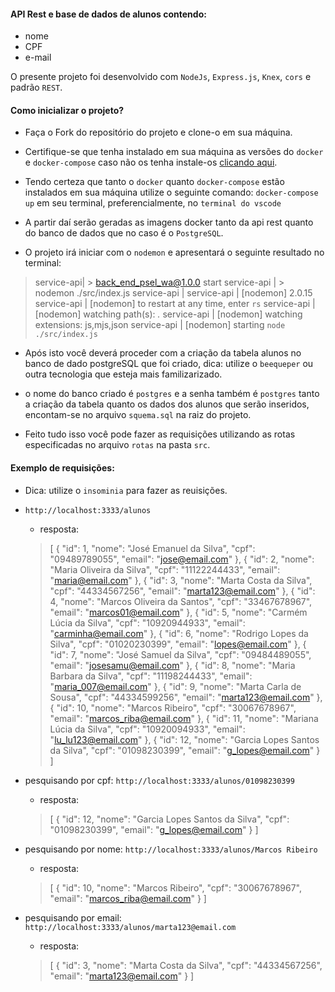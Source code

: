 #### API Rest e base de dados de alunos contendo: 
- nome 
- CPF
- e-mail

O presente projeto foi desenvolvido com `NodeJs`, `Express.js`, `Knex`, `cors` e padrão `REST`.

#### Como inicializar o projeto?

- Faça o Fork do repositório do projeto e clone-o em sua máquina.

- Certifique-se que tenha instalado em sua máquina as versões do `docker` e `docker-compose` caso não os tenha instale-os [clicando aqui](https://docs.docker.com/desktop/windows/install/).
- Tendo certeza que tanto o `docker` quanto `docker-compose` estão instalados em sua máquina utilize o seguinte comando: `docker-compose up` em seu terminal, preferencialmente, no `terminal do vscode`

- A partir daí serão geradas as imagens docker tanto da api rest quanto do banco de dados que no caso é o `PostgreSQL`.

- O projeto irá iniciar com o `nodemon` e apresentará o seguinte resultado no terminal:


> service-api| > back_end_psel_wa@1.0.0 start
service-api | > nodemon ./src/index.js
service-api | 
service-api | [nodemon] 2.0.15
service-api | [nodemon] to restart at any time, enter `rs`
service-api | [nodemon] watching path(s): *.*
service-api | [nodemon] watching extensions: js,mjs,json
service-api | [nodemon] starting `node ./src/index.js`

- Após isto você deverá proceder com a criação da tabela alunos no banco de dado postgreSQL que foi criado, dica: utilize o `beequeper` ou outra tecnologia que esteja mais familizarizado.

- o nome do banco criado é `postgres` e a senha também é `postgres` tanto a criação da tabela quanto os dados dos alunos que serão inseridos, encontam-se no arquivo `squema.sql` na raiz do projeto.

- Feito tudo isso você pode fazer as requisições utilizando as rotas especificadas no arquivo `rotas` na pasta `src`.

#### Exemplo de requisições:

- Dica: utilize o `insominia` para fazer as reuisições.

- `http://localhost:3333/alunos`
    - resposta:
    > [
  {
    "id": 1,
    "nome": "José Emanuel da Silva",
    "cpf": "09489789055",
    "email": "jose@email.com"
  },
  {
    "id": 2,
    "nome": "Maria Oliveira da Silva",
    "cpf": "11122244433",
    "email": "maria@email.com"
  },
  {
    "id": 3,
    "nome": "Marta Costa da Silva",
    "cpf": "44334567256",
    "email": "marta123@email.com"
  },
  {
    "id": 4,
    "nome": "Marcos Oliveira da Santos",
    "cpf": "33467678967",
    "email": "marcos01@email.com"
  },
  {
    "id": 5,
    "nome": "Carmém Lúcia da Silva",
    "cpf": "10920944933",
    "email": "carminha@email.com"
  },
  {
    "id": 6,
    "nome": "Rodrigo Lopes da Silva",
    "cpf": "01020230399",
    "email": "lopes@email.com"
  },
  {
    "id": 7,
    "nome": "José Samuel da Silva",
    "cpf": "09484489055",
    "email": "josesamu@email.com"
  },
  {
    "id": 8,
    "nome": "Maria Barbara da Silva",
    "cpf": "11198244433",
    "email": "maria_007@email.com"
  },
  {
    "id": 9,
    "nome": "Marta Carla de Sousa",
    "cpf": "44334599256",
    "email": "marta123@email.com"
  },
  {
    "id": 10,
    "nome": "Marcos Ribeiro",
    "cpf": "30067678967",
    "email": "marcos_riba@email.com"
  },
  {
    "id": 11,
    "nome": "Mariana Lúcia da Silva",
    "cpf": "10920094933",
    "email": "lu_lu123@email.com"
  },
  {
    "id": 12,
    "nome": "Garcia Lopes Santos da Silva",
    "cpf": "01098230399",
    "email": "g_lopes@email.com"
  }
]

- pesquisando por cpf: `http://localhost:3333/alunos/01098230399`
    - resposta:
    > [
  {
    "id": 12,
    "nome": "Garcia Lopes Santos da Silva",
    "cpf": "01098230399",
    "email": "g_lopes@email.com"
  }
]

- pesquisando por nome: `http://localhost:3333/alunos/Marcos Ribeiro`
    - resposta:
    > [
  {
    "id": 10,
    "nome": "Marcos Ribeiro",
    "cpf": "30067678967",
    "email": "marcos_riba@email.com"
  }
]

- pesquisando por email: `http://localhost:3333/alunos/marta123@email.com`
    - resposta:
    > [
  {
    "id": 3,
    "nome": "Marta Costa da Silva",
    "cpf": "44334567256",
    "email": "marta123@email.com"
  }
]

